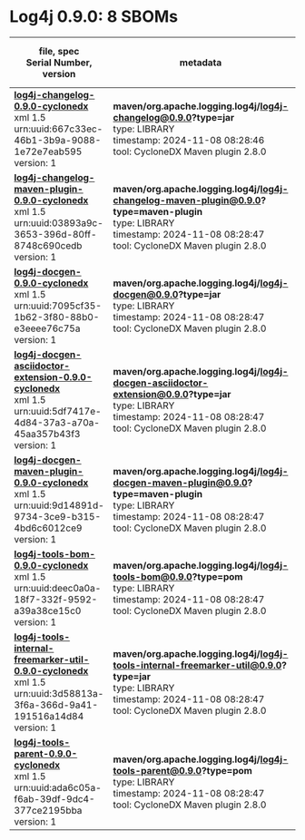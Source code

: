 Log4j 0.9.0: 8 SBOMs
=======

| file, spec<br>Serial Number, version| metadata | components<br>by type<br>- libs purl types |
| ----------------------------------- | -------- | ------------------------------------------ |
| **[log4j-changelog-0.9.0-cyclonedx](maven/org.apache.logging.log4j/log4j-changelog/0.9.0/log4j-changelog-0.9.0-cyclonedx.xml)**<br>xml 1.5<br>urn:uuid:667c33ec-46b1-3b9a-9088-1e72e7eab595<br>version: 1 | **maven/org.apache.logging.log4j/log4j-changelog@0.9.0?type=jar**<br>type: LIBRARY<br>timestamp: 2024-11-08 08:28:46<br>tool: CycloneDX Maven plugin 2.8.0 | 7<br>`library`: 7 <br>- `maven`: 7  |
| **[log4j-changelog-maven-plugin-0.9.0-cyclonedx](maven/org.apache.logging.log4j/log4j-changelog-maven-plugin/0.9.0/log4j-changelog-maven-plugin-0.9.0-cyclonedx.xml)**<br>xml 1.5<br>urn:uuid:03893a9c-3653-396d-80ff-8748c690cedb<br>version: 1 | **maven/org.apache.logging.log4j/log4j-changelog-maven-plugin@0.9.0?type=maven-plugin**<br>type: LIBRARY<br>timestamp: 2024-11-08 08:28:47<br>tool: CycloneDX Maven plugin 2.8.0 | 21<br>`library`: 21 <br>- `maven`: 21  |
| **[log4j-docgen-0.9.0-cyclonedx](maven/org.apache.logging.log4j/log4j-docgen/0.9.0/log4j-docgen-0.9.0-cyclonedx.xml)**<br>xml 1.5<br>urn:uuid:7095cf35-1b62-3f80-88b0-e3eeee76c75a<br>version: 1 | **maven/org.apache.logging.log4j/log4j-docgen@0.9.0?type=jar**<br>type: LIBRARY<br>timestamp: 2024-11-08 08:28:47<br>tool: CycloneDX Maven plugin 2.8.0 | 13<br>`library`: 13 <br>- `maven`: 13  |
| **[log4j-docgen-asciidoctor-extension-0.9.0-cyclonedx](maven/org.apache.logging.log4j/log4j-docgen-asciidoctor-extension/0.9.0/log4j-docgen-asciidoctor-extension-0.9.0-cyclonedx.xml)**<br>xml 1.5<br>urn:uuid:5df7417e-4d84-37a3-a70a-45aa357b43f3<br>version: 1 | **maven/org.apache.logging.log4j/log4j-docgen-asciidoctor-extension@0.9.0?type=jar**<br>type: LIBRARY<br>timestamp: 2024-11-08 08:28:47<br>tool: CycloneDX Maven plugin 2.8.0 | 41<br>`library`: 41 <br>- `maven`: 41  |
| **[log4j-docgen-maven-plugin-0.9.0-cyclonedx](maven/org.apache.logging.log4j/log4j-docgen-maven-plugin/0.9.0/log4j-docgen-maven-plugin-0.9.0-cyclonedx.xml)**<br>xml 1.5<br>urn:uuid:9d14891d-9734-3ce9-b315-4bd6c6012ce9<br>version: 1 | **maven/org.apache.logging.log4j/log4j-docgen-maven-plugin@0.9.0?type=maven-plugin**<br>type: LIBRARY<br>timestamp: 2024-11-08 08:28:47<br>tool: CycloneDX Maven plugin 2.8.0 | 22<br>`library`: 22 <br>- `maven`: 22  |
| **[log4j-tools-bom-0.9.0-cyclonedx](maven/org.apache.logging.log4j/log4j-tools-bom/0.9.0/log4j-tools-bom-0.9.0-cyclonedx.xml)**<br>xml 1.5<br>urn:uuid:deec0a0a-18f7-332f-9592-a39a38ce15c0<br>version: 1 | **maven/org.apache.logging.log4j/log4j-tools-bom@0.9.0?type=pom**<br>type: LIBRARY<br>timestamp: 2024-11-08 08:28:47<br>tool: CycloneDX Maven plugin 2.8.0 | 60<br>`library`: 60 <br>- `maven`: 60  |
| **[log4j-tools-internal-freemarker-util-0.9.0-cyclonedx](maven/org.apache.logging.log4j/log4j-tools-internal-freemarker-util/0.9.0/log4j-tools-internal-freemarker-util-0.9.0-cyclonedx.xml)**<br>xml 1.5<br>urn:uuid:3d58813a-3f6a-366d-9a41-191516a14d84<br>version: 1 | **maven/org.apache.logging.log4j/log4j-tools-internal-freemarker-util@0.9.0?type=jar**<br>type: LIBRARY<br>timestamp: 2024-11-08 08:28:47<br>tool: CycloneDX Maven plugin 2.8.0 | 5<br>`library`: 5 <br>- `maven`: 5  |
| **[log4j-tools-parent-0.9.0-cyclonedx](maven/org.apache.logging.log4j/log4j-tools-parent/0.9.0/log4j-tools-parent-0.9.0-cyclonedx.xml)**<br>xml 1.5<br>urn:uuid:ada6c05a-f6ab-39df-9dc4-377ce2195bba<br>version: 1 | **maven/org.apache.logging.log4j/log4j-tools-parent@0.9.0?type=pom**<br>type: LIBRARY<br>timestamp: 2024-11-08 08:28:47<br>tool: CycloneDX Maven plugin 2.8.0 | 4<br>`library`: 4 <br>- `maven`: 4  |
